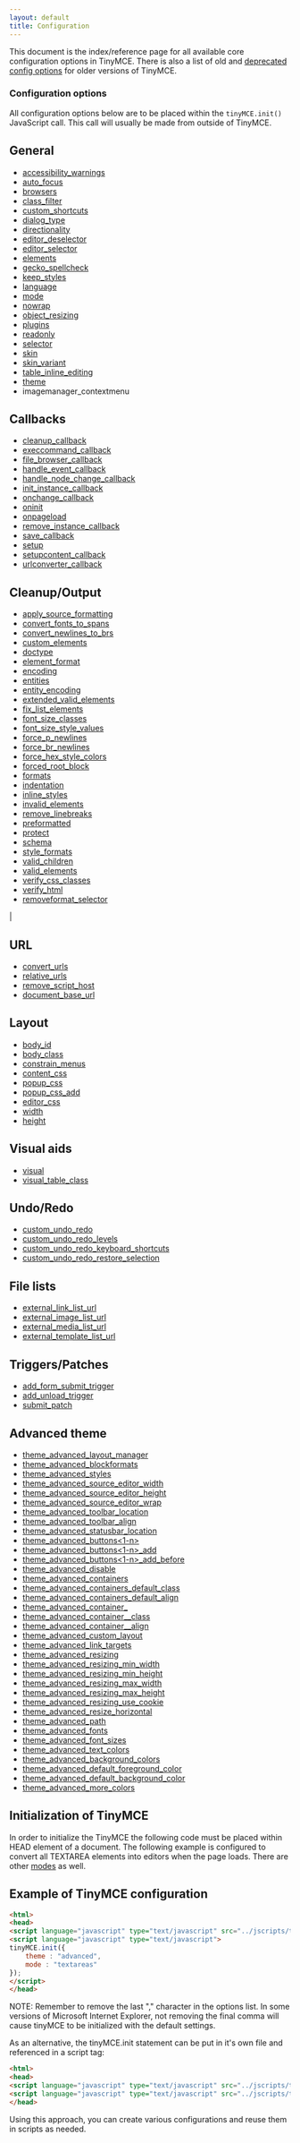 ```yaml
---
layout: default
title: Configuration
---
```


This document is the index/reference page for all available core configuration options in TinyMCE. There is also a list of old and [deprecated config options](https://www.tinymce.com/docs-3x/TinyMCE3x@Deprecated_Configuration_Options/) for older versions of TinyMCE.

### Configuration options

All configuration options below are to be placed within the `tinyMCE.init()` JavaScript call. This call will usually be made from outside of TinyMCE.

## General

*   [accessibility_warnings](https://www.tinymce.com/docs-3x/reference/configuration/Configuration3x@accessibility_warnings/)
*   [auto_focus](https://www.tinymce.com/docs-3x/reference/configuration/Configuration3x@auto_focus/)
*   [browsers](https://www.tinymce.com/docs-3x/reference/configuration/Configuration3x@browsers/)
*   [class_filter](https://www.tinymce.com/docs-3x/reference/configuration/Configuration3x@class_filter/)
*   [custom_shortcuts](https://www.tinymce.com/docs-3x/reference/configuration/Configuration3x@custom_shortcuts/)
*   [dialog_type](https://www.tinymce.com/docs-3x/reference/configuration/Configuration3x@dialog_type/)
*   [directionality](https://www.tinymce.com/docs-3x/reference/configuration/Configuration3x@directionality/)
*   [editor_deselector](https://www.tinymce.com/docs-3x/reference/configuration/Configuration3x@editor_deselector/)
*   [editor_selector](.https://www.tinymce.com/docs-3x/reference/configuration/Configuration3x@editor_selector/)
*   [elements](https://www.tinymce.com/docs-3x/reference/configuration/Configuration3x@elements/)
*   [gecko_spellcheck](https://www.tinymce.com/docs/configure/spelling/#gecko_spellcheck/)
*   [keep_styles](https://www.tinymce.com/docs-3x/reference/configuration/Configuration3x@keep_styles/)
*   [language](https://www.tinymce.com/docs-3x/reference/configuration/Configuration3x@language/)
*   [mode](https://www.tinymce.com/docs-3x/reference/configuration/Configuration3x@mode/)
*   [nowrap](https://www.tinymce.com/docs-3x/reference/configuration/Configuration3x@nowrap/)
*   [object_resizing](https://www.tinymce.com/docs-3x/reference/configuration/Configuration3x@object_resizing/)
*   [plugins](https://www.tinymce.com/docs-3x/reference/configuration/Configuration3x@plugins/)
*   [readonly](https://www.tinymce.com/docs-3x/reference/configuration/Configuration3x@readonly/)
*   [selector](https://www.tinymce.com/docs-3x/reference/configuration/Configuration3x@selector/)
*   [skin](.https://www.tinymce.com/docs-3x/reference/configuration/Configuration3x@skin/)
*   [skin_variant](https://www.tinymce.com/docs-3x/reference/configuration/Configuration3x@skin_variant/)
*   [table_inline_editing](https://www.tinymce.com/docs-3x/reference/configuration/Configuration3x@table_inline_editing/)
*   [theme](https://www.tinymce.com/docs-3x/reference/configuration/Configuration3x@theme/)
*   imagemanager_contextmenu

## Callbacks

*   [cleanup_callback](https://www.tinymce.com/docs-3x/reference/configuration/Configuration3x@cleanup_callback/)
*   [execcommand_callback](https://www.tinymce.com/docs-3x/reference/configuration/Configuration3x@execcommand_callback/)
*   [file_browser_callback](https://www.tinymce.com/docs-3x/reference/configuration/Configuration3x@file_browser_callback/)
*   [handle_event_callback](https://www.tinymce.com/docs-3x/reference/configuration/Configuration3x@handle_event_callback/)
*   [handle_node_change_callback](https://www.tinymce.com/docs-3x/reference/configuration/Configuration3x@handle_node_change_callback/)
*   [init_instance_callback](https://www.tinymce.com/docs-3x/reference/configuration/Configuration3x@init_instance_callback/)
*   [onchange_callback](https://www.tinymce.com/docs-3x/reference/configuration/Configuration3x@onchange_callback/)
*   [oninit](https://www.tinymce.com/docs-3x/reference/configuration/Configuration3x@oninit/)
*   [onpageload](https://www.tinymce.com/docs-3x/reference/configuration/Configuration3x@onpageload/)
*   [remove_instance_callback](https://www.tinymce.com/docs-3x/reference/configuration/Configuration3x@remove_instance_callback/)
*   [save_callback](https://www.tinymce.com/docs-3x/reference/configuration/Configuration3x@save_callback/)
*   [setup](https://www.tinymce.com/docs-3x/reference/configuration/Configuration3x@setup/)
*   [setupcontent_callback](https://www.tinymce.com/docs-3x/reference/configuration/Configuration3x@setupcontent_callback/)
*   [urlconverter_callback](https://www.tinymce.com/docs-3x/reference/configuration/Configuration3x@urlconverter_callback/)

## Cleanup/Output

*   [apply_source_formatting](https://www.tinymce.com/docs-3x/reference/configuration/Configuration3x@apply_source_formatting/)
*   [convert_fonts_to_spans](https://www.tinymce.com/docs-3x/reference/configuration/Configuration3x@convert_fonts_to_spans/)
*   [convert_newlines_to_brs](https://www.tinymce.com/docs-3x/reference/configuration/Configuration3x@convert_newlines_to_brs/)
*   [custom_elements](https://www.tinymce.com/docs-3x/reference/configuration/Configuration3x@custom_elements/)
*   [doctype](https://www.tinymce.com/docs-3x/reference/configuration/Configuration3x@doctype/)
*   [element_format](https://www.tinymce.com/docs-3x/reference/configuration/Configuration3x@element_format/)
*   [encoding](https://www.tinymce.com/docs-3x/reference/configuration/Configuration3x@encoding/)
*   [entities](https://www.tinymce.com/docs-3x/reference/configuration/Configuration3x@entities/)
*   [entity_encoding](https://www.tinymce.com/docs-3x/reference/configuration/Configuration3x@entity_encoding/)
*   [extended_valid_elements](https://www.tinymce.com/docs-3x/reference/configuration/Configuration3x@extended_valid_elements/)
*   [fix_list_elements](https://www.tinymce.com/docs-3x/reference/configuration/Configuration3x@fix_list_elements/)
*   [font_size_classes](https://www.tinymce.com/docs-3x/reference/configuration/Configuration3x@font_size_classes/)
*   [font_size_style_values](https://www.tinymce.com/docs-3x/reference/configuration/Configuration3x@font_size_style_values/)
*   [force_p_newlines](https://www.tinymce.com/docs-3x/reference/configuration/Configuration3x@force_p_newlines/)
*   [force_br_newlines](https://www.tinymce.com/docs-3x/reference/configuration/Configuration3x@force_br_newlines/)
*   [force_hex_style_colors](https://www.tinymce.com/docs-3x/reference/configuration/Configuration3x@force_hex_style_colors/)
*   [forced_root_block](https://www.tinymce.com/docs-3x/reference/configuration/Configuration3x@forced_root_block/)
*   [formats](https://www.tinymce.com/docs-3x/reference/configuration/Configuration3x@formats/)
*   [indentation](https://www.tinymce.com/docs-3x/reference/configuration/Configuration3x@indentation/)
*   [inline_styles](https://www.tinymce.com/docs-3x/reference/configuration/Configuration3x@inline_styles/)
*   [invalid_elements](https://www.tinymce.com/docs-3x/reference/configuration/Configuration3x@invalid_elements/)
*   [remove_linebreaks](https://www.tinymce.com/docs-3x/reference/configuration/Configuration3x@remove_linebreaks/)
*   [preformatted](https://www.tinymce.com/docs-3x/reference/configuration/Configuration3x@preformatted/)
*   [protect](https://www.tinymce.com/docs-3x/reference/configuration/Configuration3x@protect/)
*   [schema](https://www.tinymce.com/docs-3x/reference/configuration/Configuration3x@schema/)
*   [style_formats](https://www.tinymce.com/docs-3x/reference/configuration/Configuration3x@style_formats/)
*   [valid_children](https://www.tinymce.com/docs-3x/reference/configuration/Configuration3x@valid_children/)
*   [valid_elements](https://www.tinymce.com/docs-3x/reference/configuration/Configuration3x@valid_elements/)
*   [verify_css_classes](https://www.tinymce.com/docs-3x/reference/configuration/Configuration3x@verify_css_classes/)
*   [verify_html](https://www.tinymce.com/docs-3x/reference/configuration/Configuration3x@verify_html/)
*   [removeformat_selector](https://www.tinymce.com/docs-3x/reference/configuration/Configuration3x@removeformat_selector/)

 |

## URL

*   [convert_urls](https://www.tinymce.com/docs-3x/reference/configuration/Configuration3x@convert_urls/)
*   [relative_urls](https://www.tinymce.com/docs-3x/reference/configuration/Configuration3x@relative_urls/)
*   [remove_script_host](https://www.tinymce.com/docs-3x/reference/configuration/Configuration3x@remove_script_host/)
*   [document_base_url](https://www.tinymce.com/docs-3x/reference/configuration/Configuration3x@document_base_url/)

## Layout

*   [body_id](https://www.tinymce.com/docs-3x/reference/configuration/Configuration3x@body_id/)
*   [body_class](https://www.tinymce.com/docs-3x/reference/configuration/Configuration3x@body_class/)
*   [constrain_menus](https://www.tinymce.com/docs-3x/reference/configuration/Configuration3x@constrain_menus/)
*   [content_css](https://www.tinymce.com/docs-3x/reference/configuration/Configuration3x@content_css/)
*   [popup_css](https://www.tinymce.com/docs-3x/reference/configuration/Configuration3x@popup_css/)
*   [popup_css_add](https://www.tinymce.com/docs-3x/reference/configuration/Configuration3x@popup_css_add/)
*   [editor_css](https://www.tinymce.com/docs-3x/reference/configuration/Configuration3x@editor_css/)
*   [width](https://www.tinymce.com/docs-3x/reference/configuration/Configuration3x@width/)
*   [height](https://www.tinymce.com/docs-3x/reference/configuration/Configuration3x@height/)

## Visual aids

*   [visual](https://www.tinymce.com/docs-3x/reference/configuration/Configuration3x@visual/)
*   [visual_table_class](https://www.tinymce.com/docs-3x/reference/configuration/Configuration3x@visual_table_class/)

## Undo/Redo

*   [custom_undo_redo](https://www.tinymce.com/docs-3x/reference/configuration/Configuration3x@custom_undo_redo/)
*   [custom_undo_redo_levels](https://www.tinymce.com/docs-3x/reference/configuration/Configuration3x@custom_undo_redo_levels/)
*   [custom_undo_redo_keyboard_shortcuts](https://www.tinymce.com/docs-3x/reference/configuration/Configuration3x@custom_undo_redo_keyboard_shortcuts/)
*   [custom_undo_redo_restore_selection](https://www.tinymce.com/docs-3x/reference/configuration/Configuration3x@custom_undo_redo_restore_selection/)

## File lists

*   [external_link_list_url](https://www.tinymce.com/docs-3x/reference/configuration/Configuration3x@external_link_list_url/)
*   [external_image_list_url](https://www.tinymce.com/docs-3x/reference/configuration/Configuration3x@external_image_list_url/)
*   [external_media_list_url](https://www.tinymce.com/docs-3x/reference/configuration/Configuration3x@external_media_list_url/)
*   [external_template_list_url](https://www.tinymce.com/docs-3x/reference/configuration/Configuration3x@external_template_list_url/)

## Triggers/Patches

*   [add_form_submit_trigger](https://www.tinymce.com/docs-3x/reference/configuration/Configuration3x@add_form_submit_trigger/)
*   [add_unload_trigger](https://www.tinymce.com/docs-3x/reference/configuration/Configuration3x@add_unload_trigger/)
*   [submit_patch](https://www.tinymce.com/docs-3x/reference/configuration/Configuration3x@submit_patch/)

## Advanced theme

*   [theme_advanced_layout_manager](https://www.tinymce.com/docs-3x/reference/configuration/Configuration3x@theme_advanced_layout_manager/)
*   [theme_advanced_blockformats](https://www.tinymce.com/docs-3x/reference/configuration/Configuration3x@theme_advanced_blockformats/)
*   [theme_advanced_styles](https://www.tinymce.com/docs-3x/reference/configuration/Configuration3x@theme_advanced_styles/)
*   [theme_advanced_source_editor_width](https://www.tinymce.com/docs-3x/reference/configuration/Configuration3x@theme_advanced_source_editor_width/)
*   [theme_advanced_source_editor_height](https://www.tinymce.com/docs-3x/reference/configuration/Configuration3x@theme_advanced_source_editor_height/)
*   [theme_advanced_source_editor_wrap](https://www.tinymce.com/docs-3x/reference/configuration/Configuration3x@theme_advanced_source_editor_wrap/)
*   [theme_advanced_toolbar_location](https://www.tinymce.com/docs-3x/reference/configuration/Configuration3x@theme_advanced_toolbar_location/)
*   [theme_advanced_toolbar_align](https://www.tinymce.com/docs-3x/reference/configuration/Configuration3x@theme_advanced_toolbar_align/)
*   [theme_advanced_statusbar_location](https://www.tinymce.com/docs-3x/reference/configuration/Configuration3x@theme_advanced_statusbar_location/)
*   [theme_advanced_buttons<1-n>](https://www.tinymce.com/docs-3x/reference/configuration/Configuration3x@theme_advanced_buttons_1_n/)
*   [theme_advanced_buttons<1-n>_add](https://www.tinymce.com/docs-3x/reference/configuration/Configuration3x@theme_advanced_buttons_1_n_add/)
*   [theme_advanced_buttons<1-n>_add_before](https://www.tinymce.com/docs-3x/reference/configuration/Configuration3x@theme_advanced_buttons_1_n_add_before/)
*   [theme_advanced_disable](https://www.tinymce.com/docs-3x/reference/configuration/Configuration3x@theme_advanced_disable/)
*   [theme_advanced_containers](https://www.tinymce.com/docs-3x/reference/configuration/Configuration3x@theme_advanced_containers/)
*   [theme_advanced_containers_default_class](https://www.tinymce.com/docs-3x/reference/configuration/Configuration3x@theme_advanced_containers_default_class/)
*   [theme_advanced_containers_default_align](https://www.tinymce.com/docs-3x/reference/configuration/Configuration3x@theme_advanced_containers_default_align/)
*   [theme_advanced_container_<container>](https://www.tinymce.com/docs-3x/reference/configuration/Configuration3x@theme_advanced_container_container/)
*   [theme_advanced_container_<container>_class](https://www.tinymce.com/docs-3x/reference/configuration/Configuration3x@theme_advanced_container_container_class/)
*   [theme_advanced_container_<container>_align](https://www.tinymce.com/docs-3x/reference/configuration/Configuration3x@theme_advanced_container_container_align/)
*   [theme_advanced_custom_layout](https://www.tinymce.com/docs-3x/reference/configuration/Configuration3x@theme_advanced_custom_layout/)
*   [theme_advanced_link_targets](https://www.tinymce.com/docs-3x/reference/configuration/Configuration3x@theme_advanced_link_targets/)
*   [theme_advanced_resizing](https://www.tinymce.com/docs-3x/reference/configuration/Configuration3x@theme_advanced_resizing/)
*   [theme_advanced_resizing_min_width](https://www.tinymce.com/docs-3x/reference/configuration/Configuration3x@theme_advanced_resizing_min_width/)
*   [theme_advanced_resizing_min_height](https://www.tinymce.com/docs-3x/reference/configuration/Configuration3x@theme_advanced_resizing_min_height/)
*   [theme_advanced_resizing_max_width](https://www.tinymce.com/docs-3x/reference/configuration/Configuration3x@theme_advanced_resizing_max_width/)
*   [theme_advanced_resizing_max_height](https://www.tinymce.com/docs-3x/reference/configuration/Configuration3x@theme_advanced_resizing_max_height/)
*   [theme_advanced_resizing_use_cookie](https://www.tinymce.com/docs-3x/reference/configuration/Configuration3x@theme_advanced_resizing_use_cookie/)
*   [theme_advanced_resize_horizontal](https://www.tinymce.com/docs-3x/reference/configuration/Configuration3x@theme_advanced_resize_horizontal/)
*   [theme_advanced_path](https://www.tinymce.com/docs-3x/reference/configuration/Configuration3x@theme_advanced_path/)
*   [theme_advanced_fonts](https://www.tinymce.com/docs-3x/reference/configuration/Configuration3x@theme_advanced_fonts/)
*   [theme_advanced_font_sizes](https://www.tinymce.com/docs-3x/reference/configuration/Configuration3x@theme_advanced_font_sizes/)
*   [theme_advanced_text_colors](https://www.tinymce.com/docs-3x/reference/configuration/Configuration3x@theme_advanced_text_colors/)
*   [theme_advanced_background_colors](https://www.tinymce.com/docs-3x/reference/configuration/Configuration3x@theme_advanced_background_colors/)
*   [theme_advanced_default_foreground_color](https://www.tinymce.com/docs-3x/reference/configuration/Configuration3x@theme_advanced_default_foreground_color/)
*   [theme_advanced_default_background_color](https://www.tinymce.com/docs-3x/reference/configuration/Configuration3x@theme_advanced_default_background_color/)
*   [theme_advanced_more_colors](https://www.tinymce.com/docs-3x/reference/configuration/Configuration3x@theme_advanced_more_colors/)

## Initialization of TinyMCE

In order to initialize the TinyMCE the following code must be placed within HEAD element of a document. The following example is configured to convert all TEXTAREA elements into editors when the page loads. There are other [modes](https://www.tinymce.com/docs-3x/reference/configuration/Configuration3x@mode/) as well.

## Example of TinyMCE configuration

```html
<html>
<head>
<script language="javascript" type="text/javascript" src="../jscripts/tiny_mce/tiny_mce.js"></script>
<script language="javascript" type="text/javascript">
tinyMCE.init({
	theme : "advanced",
	mode : "textareas"
});
</script>
</head>
```

NOTE: Remember to remove the last "," character in the options list. In some versions of Microsoft Internet Explorer, not removing the final comma will cause tinyMCE to be initialized with the default settings.

As an alternative, the tinyMCE.init statement can be put in it's own file and referenced in a script tag:

```html
<html>
<head>
<script language="javascript" type="text/javascript" src="../jscripts/tiny_mce/tiny_mce.js"></script>
<script language="javascript" type="text/javascript" src="../jscripts/tiny_mce/basic_config.js"></script>
</head>
```

Using this approach, you can create various configurations and reuse them in scripts as needed.

